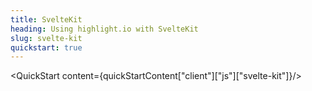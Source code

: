 ```yaml
---
title: SvelteKit
heading: Using highlight.io with SvelteKit
slug: svelte-kit
quickstart: true
---
```


<QuickStart content={quickStartContent["client"]["js"]["svelte-kit"]}/>
